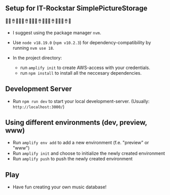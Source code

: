 ## Setup for IT-Rockstar SimplePictureStorage 
🎸🥁🪘🥇🎸🥁🪘🥇🎸🥁🪘🥇🎸🥁🪘🥇🎸🥁🪘🥇

- I suggest using the package manager `nvm`.

- Use `node v18.19.0` (`npm v10.2.3`) for dependency-compatibility by running `nvm use 18`.

- In the project directory:
    - run `amplify init` to create AWS-access with your credentials.
    - run `npm install` to install all the neccesary dependencies.


## Development Server

- Run `npm run dev` to start your local development-server. (Usually: `http://localhost:3000/`)

## Using different environments (dev, preview, www)

- Run `amplify env add` to add a new environment (f.e. "preview" or "www")
- Run `amplify init` and choose to initialize the newly created environment
- Run `amplify push` to push the newly created environment

## Play

- Have fun creating your own music database!

